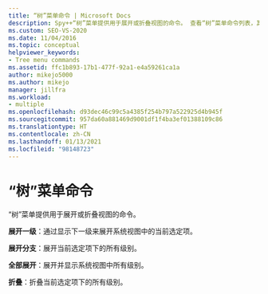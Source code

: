 ```yaml
---
title: “树”菜单命令 | Microsoft Docs
description: Spy++“树”菜单提供用于展开或折叠视图的命令。 查看“树”菜单命令列表，其中包含每个命令的简短说明。
ms.custom: SEO-VS-2020
ms.date: 11/04/2016
ms.topic: conceptual
helpviewer_keywords:
- Tree menu commands
ms.assetid: ffc1b893-17b1-477f-92a1-e4a59261ca1a
author: mikejo5000
ms.author: mikejo
manager: jillfra
ms.workload:
- multiple
ms.openlocfilehash: d93dec46c99c5a4385f254b797a522925d4b945f
ms.sourcegitcommit: 957da60a881469d9001df1f4ba3ef01388109c86
ms.translationtype: HT
ms.contentlocale: zh-CN
ms.lasthandoff: 01/13/2021
ms.locfileid: "98148723"
---
```

# <a name="tree-menu-commands"></a>“树”菜单命令
“树”菜单提供用于展开或折叠视图的命令。

 **展开一级**：通过显示下一级来展开系统视图中的当前选定项。

 **展开分支**：展开当前选定项下的所有级别。

 **全部展开**：展开并显示系统视图中所有级别。

 **折叠**：折叠当前选定项下的所有级别。
